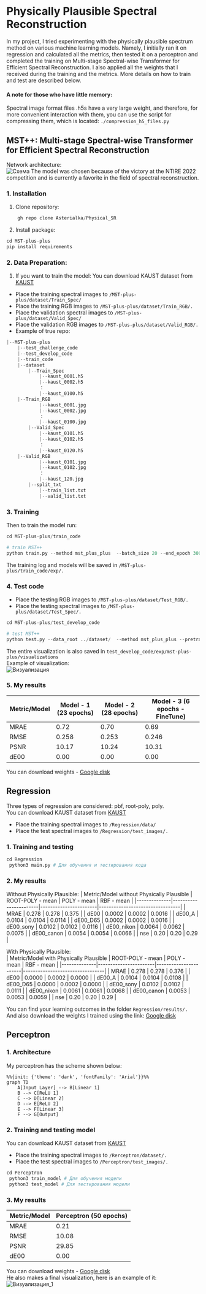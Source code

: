 # Physically Plausible Spectral Reconstruction
In my project, I tried experimenting with the physically plausible spectrum method on various machine learning models. 
Namely, I initially ran it on regression and calculated all the metrics, then tested it on a perceptron and completed the training on Multi-stage Spectral-wise Transformer for Efficient Spectral Reconstruction. 
I also applied all the weights that I received during the training and the metrics. More details on how to train and test are described below.
#### A note for those who have little memory:
Spectral image format files .h5s have a very large weight, and therefore, for more convenient interaction with them, you can use the script for compressing them, which is located: `./compression_h5_files.py`
## MST++: Multi-stage Spectral-wise Transformer for Efficient Spectral Reconstruction
Network architecture:  
![Схема](images/MST.png)
The model was chosen because of the victory at the NTIRE 2022 competition and is currently a favorite in the field of spectral reconstruction.
### 1. Installation
1. Clone repository:
```python
    gh repo clone Asterialka/Physical_SR
```
2. Install package:
```python
cd MST-plus-plus
pip install requirements
```
### 2. Data Preparation:
1. If you want to train the model:
You can download KAUST dataset from [KAUST](https://repository.kaust.edu.sa/items/891485b4-11d2-4dfc-a4a6-69a4912c05f1)  
- Place the training spectral images to `/MST-plus-plus/dataset/Train_Spec/`  
- Place the training RGB images to `/MST-plus-plus/dataset/Train_RGB/.`
- Place the validation spectral images to `/MST-plus-plus/dataset/Valid_Spec/`  
- Place the validation RGB images to `/MST-plus-plus/dataset/Valid_RGB/.`  
- Example of true repo:
```python
|--MST-plus-plus
    |--test_challenge_code
    |--test_develop_code
    |--train_code  
    |--dataset 
        |--Train_Spec
            |--kaust_0001.h5
            |--kaust_0002.h5
            ： 
            |--kaust_0100.h5
  	|--Train_RGB
            |--kaust_0001.jpg
            |--kaust_0002.jpg
            ： 
            |--kaust_0100.jpg
        |--Valid_Spec
            |--kaust_0101.h5
            |--kaust_0102.h5
            ： 
            |--kaust_0120.h5
  	|--Valid_RGB
            |--kaust_0101.jpg
            |--kaust_0102.jpg
            ： 
            |--kaust_120.jpg
        |--split_txt
            |--train_list.txt
            |--valid_list.txt
```
### 3. Training
Then to train the model run:
```python
cd MST-plus-plus/train_code

# train MST++
python train.py --method mst_plus_plus  --batch_size 20 --end_epoch 300 --init_lr 4e-4 --outf ./exp/mst_plus_plus/ --data_root ../dataset/  --patch_size 128 --stride 8  --gpu_id 0

```
The training log and models will be saved in `/MST-plus-plus/train_code/exp/.`
### 4. Test code
- Place the testing RGB images to `/MST-plus-plus/dataset/Test_RGB/.`
- Place the testing spectral images to `/MST-plus-plus/dataset/Test_Spec/.`
```python
cd MST-plus-plus/test_develop_code

# test MST++
python test.py --data_root ../dataset/  --method mst_plus_plus --pretrained_model_path ./model_zoo/mst_plus_plus.pth --outf ./exp/mst_plus_plus/  --gpu_id 0
```
The entire visualization is also saved in `test_develop_code/exp/mst-plus-plus/visualizations`  
Example of visualization:  
![Визуализация](images/example_of_visualizations.png)
### 5. My results

| Metric/Model | Model - 1 (23 epochs) | Model - 2 (28 epochs) | Model - 3 (6 epochs - FineTune) |
|--------------|-----------------------|-----------------------|---------------------------------|
| MRAE         | 0.72                  | 0.70                  | 0.69                           |
| RMSE         | 0.258                 | 0.253                 | 0.246                          |
| PSNR         | 10.17                 | 10.24                 | 10.31                          |
| dE00         | 0.00                  | 0.00                  | 0.00                           |

You can download weights - [Google disk](https://drive.google.com/drive/folders/1bxsLFpo2agqBbm_xM2_MgAsJqg5kpmVj?usp=sharing)
## Regression
Three types of regression are considered: pbf, root-poly, poly.  
You can download KAUST dataset from [KAUST](https://repository.kaust.edu.sa/items/891485b4-11d2-4dfc-a4a6-69a4912c05f1)  
- Place the training spectral images to `/Regression/data/`  
- Place the test spectral images to `/Regression/test_images/.`  
### 1. Training and testing
```python
cd Regression 
 python3 main.py # Для обучения и тестирования кода
```
### 2. My results
Without Physically Plausible: 
| Metric/Model without Physically Plausible | ROOT-POLY - mean | POLY - mean | RBF - mean |
|--------------|-----------------------|-----------------------|---------------------------------|
| MRAE         | 0.278                  | 0.278                  | 0.375                           |
| dE00         | 0.0002                | 0.0002                 | 0.0016                          |
| dE00_A         | 0.0104                 | 0.0104                 | 0.0114                          |
| dE00_D65         | 0.0002                  | 0.0002                  | 0.0016                           |
| dE00_sony         | 0.0102                  | 0.0102                  | 0.0116                           |
| dE00_nikon         | 0.0064                  | 0.0062                  | 0.0075                           |
| dE00_canon         | 0.0054                  | 0.0054                  | 0.0066                           |
| nse        | 0.20                  | 0.20                  | 0.29                           |

With Physically Plausible:  
| Metric/Model with Physically Plausible | ROOT-POLY - mean | POLY - mean | RBF - mean |
|--------------|-----------------------|-----------------------|---------------------------------|
| MRAE         | 0.278                  | 0.278                  | 0.376                           |
| dE00         | 0.0000                | 0.0002                 | 0.0000                          |
| dE00_A         | 0.0104                 | 0.0104                 | 0.0108                          |
| dE00_D65         | 0.0000                  | 0.0002                  | 0.0000                           |
| dE00_sony         | 0.0102                  | 0.0102                  | 0.0111                           |
| dE00_nikon         | 0.0061                  | 0.0061                  | 0.0068                           |
| dE00_canon         | 0.0053                  | 0.0053                  | 0.0059                           |
| nse        | 0.20                  | 0.20                  | 0.29                           |

You can find your learning outcomes in the folder `Regression/results/.`  
And also download the weights I trained using the link: [Google disk](https://drive.google.com/drive/folders/1I9KrseAVy11SaIQ8tHVo_ygF-ZnAfwBd?usp=sharing) 

## Perceptron
### 1. Architecture
My perceptron has the scheme shown below:  
```mermaid
%%{init: {'theme': 'dark', 'fontFamily': 'Arial'}}%%
graph TD
    A[Input Layer] --> B[Linear 1]
    B --> C[ReLU 1]
    C --> D[Linear 2]
    D --> E[ReLU 2]
    E --> F[Linear 3]
    F --> G[Output]
```
### 2. Training and testing model
You can download KAUST dataset from [KAUST](https://repository.kaust.edu.sa/items/891485b4-11d2-4dfc-a4a6-69a4912c05f1)  
- Place the training spectral images to `/Rerceptron/dataset/.`  
- Place the test spectral images to `/Perceptron/test_images/.`
```python
cd Perceptron 
 python3 train_model # Для обучения модели
 python3 test_model # Для тестирования модели
```
### 3. My results
| Metric/Model | Perceptron (50 epochs) |
| ----------- | ----------- |
| MRAE    | 0.21   |
| RMSE    | 10.08   |
| PSNR    | 29.85   |
| dE00    | 0.00  |

You can download weights - [Google disk](https://drive.google.com/file/d/1kpivekMCcjcqcJwKVYexmUUC_0s6G8Oh/view?usp=sharing)  
He also makes a final visualization, here is an example of it:  
![Визуализация_1](images/example_perceptron.jpg)
